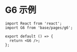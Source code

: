 # G6 示例

```tsx
import React from 'react';
import G6 from 'base/pages/g6';

export default () => {
  return <G6 />;
};
```
